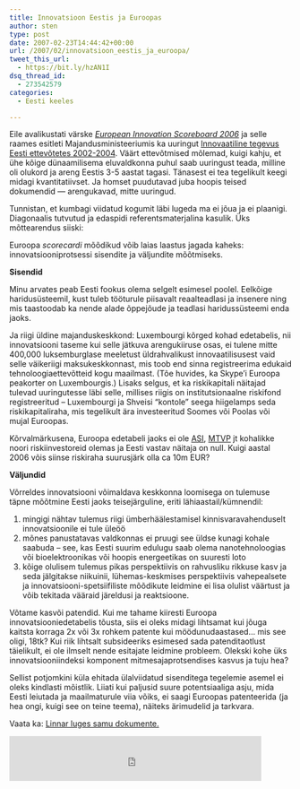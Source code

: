 ```yaml
---
title: Innovatsioon Eestis ja Euroopas
author: sten
type: post
date: 2007-02-23T14:44:42+00:00
url: /2007/02/innovatsioon_eestis_ja_euroopa/
tweet_this_url:
  - https://bit.ly/hzAN1I
dsq_thread_id:
  - 273542579
categories:
  - Eesti keeles

---
```

Eile avalikustati värske [_European Innovation Scoreboard 2006_][1] ja selle raames esitleti Majandusministeeriumis ka uuringut [Innovaatiline tegevus Eesti ettevõtetes 2002-2004][2]. Väärt ettevõtmised mõlemad, kuigi kahju, et ühe kõige dünaamilisema eluvaldkonna puhul saab uuringust teada, milline oli olukord ja areng Eestis 3-5 aastat tagasi. Tänasest ei tea tegelikult keegi midagi kvantitatiivset. Ja homset puudutavad juba hoopis teised dokumendid &#8212; arengukavad, mitte uuringud.

Tunnistan, et kumbagi viidatud kogumit läbi lugeda ma ei jõua ja ei plaanigi. Diagonaalis tutvutud ja edaspidi referentsmaterjalina kasulik. Üks mõttearendus siiski:

<!--more-->

Euroopa _scorecardi_ mõõdikud võib laias laastus jagada kaheks: innovatsiooniprotsessi sisendite ja väljundite mõõtmiseks. 

**Sisendid**
  
Minu arvates peab Eesti fookus olema selgelt esimesel poolel. Eelkõige haridusüsteemil, kust tuleb tööturule piisavalt reaalteadlasi ja insenere ning mis taastoodab ka nende alade õppejõude ja teadlasi haridussüsteemi enda jaoks.

Ja riigi üldine majanduskeskkond: Luxembourgi kõrged kohad edetabelis, nii innovatsiooni taseme kui selle jätkuva arengukiiruse osas, ei tulene mitte 400,000 luksemburglase meeletust üldrahvalikust innovaatilisusest vaid selle väikeriigi maksukeskkonnast, mis toob end sinna registreerima edukaid tehnoloogiaettevõtteid kogu maailmast. (Tõe huvides, ka Skype&#8217;i Euroopa peakorter on Luxembourgis.) Lisaks selgus, et ka riskikapitali näitajad tulevad uuringutesse läbi selle, millises riigis on institutsionaalne riskifond registreeritud &#8211; Luxembourgi ja Shveisi &#8220;kontole&#8221; seega hiigelamps seda riskikapitaliraha, mis tegelikult ära investeeritud Soomes või Poolas või mujal Euroopas.

Kõrvalmärkusena, Euroopa edetabeli jaoks ei ole [ASI][3], [MTVP][4] jt kohalikke noori riskiinvestoreid olemas ja Eesti vastav näitaja on null. Kuigi aastal 2006 võis siinse riskiraha suurusjärk olla ca 10m EUR?

**Väljundid**
  
Võrreldes innovatsiooni võimaldava keskkonna loomisega on tulemuse täpne mõõtmine Eesti jaoks teisejärguline, eriti lähiaastail/kümnendil:

  1. mingigi nähtav tulemus riigi ümberhäälestamisel kinnisvaravahenduselt innovatsioonile ei tule üleöö
  2. mõnes panustatavas valdkonnas ei pruugi see üldse kunagi kohale saabuda &#8211; see, kas Eesti suurim edulugu saab olema nanotehnoloogias või bioelektroonikas või hoopis energeetikas on suuresti loto
  3. kõige olulisem tulemus pikas perspektiivis on rahvusliku rikkuse kasv ja seda jälgitakse niikuinii, lühemas-keskmises perspektiivis vahepealsete ja innovatsiooni-spetsiifiliste mõõdikute leidmine ei lisa olulist väärtust ja võib tekitada vääraid järeldusi ja reaktsioone.

Võtame kasvõi patendid. Kui me tahame kiiresti Euroopa innovatsiooniedetabelis tõusta, siis ei oleks midagi lihtsamat kui jõuga kaitsta korraga 2x või 3x rohkem patente kui möödunudaastased&#8230; mis see oligi, 18tk? Kui riik lihtsalt subsideeriks esimesed sada patenditaotlust täielikult, ei ole ilmselt nende esitajate leidmine probleem. Olekski kohe üks innovatsiooniindeksi komponent mitmesajaprotsendises kasvus ja tuju hea?

Sellist potjomkini küla ehitada ülalviidatud sisenditega tegelemie asemel ei oleks kindlasti mõistlik. Liiati kui paljusid suure potentsiaaliga asju, mida Eesti leiutada ja maailmaturule viia võiks, ei saagi Euroopas patenteerida (ja hea ongi, kuigi see on teine teema), näiteks ärimudelid ja tarkvara.

Vaata ka: [Linnar luges samu dokumente.][5] 

<iframe src="http://www.facebook.com/plugins/like.php?href=http%3A%2F%2Fsten.tamkivi.com%2F2007%2F02%2Finnovatsioon_eestis_ja_euroopa%2F&layout=standard&show_faces=true&width=450&action=like&colorscheme=light&height=80" scrolling="no" frameborder="0" style="border:none; overflow:hidden; width:450px; height:80px;" allowTransparency="true"></iframe>

 [1]: http://trendchart.cordis.lu/scoreboards/scoreboard2006/index.cfm
 [2]: http://www.mkm.ee/index.php?id=215740
 [3]: http://www.asi.ee
 [4]: http://www.mtvp.ee/
 [5]: http://www.viik.ee/linnar/2007/02/22/eesti-omasoodu-innovaatiline-ja-seda-meie-valitsuste-tegevusele-vaatamata/